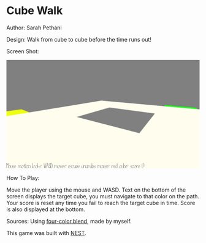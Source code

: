 # Cube Walk

Author: Sarah Pethani

Design: Walk from cube to cube before the time runs out!

Screen Shot:

![Screen Shot](screenshot.png)

How To Play:

Move the player using the mouse and WASD. Text on the bottom of the screen displays the target cube, you must navigate to that color on the path. Your score is reset any time you fail to reach the target cube in time. Score is also displayed at the bottom.

Sources: Using [four-color.blend](scenes/four-color.blend), made by myself.

This game was built with [NEST](NEST.md).

